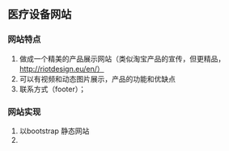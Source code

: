 ## 医疗设备网站

### 网站特点

1. 做成一个精美的产品展示网站（类似淘宝产品的宣传，但更精品，http://riotdesign.eu/en/）
2. 可以有视频和动态图片展示，产品的功能和优缺点
3. 联系方式（footer）；


### 网站实现

1. 以bootstrap 静态网站
2.
